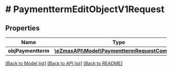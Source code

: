 # # PaymenttermEditObjectV1Request

## Properties

Name | Type | Description | Notes
------------ | ------------- | ------------- | -------------
**objPaymentterm** | [**\eZmaxAPI\Model\PaymenttermRequestCompound**](PaymenttermRequestCompound.md) |  |

[[Back to Model list]](../../README.md#models) [[Back to API list]](../../README.md#endpoints) [[Back to README]](../../README.md)
